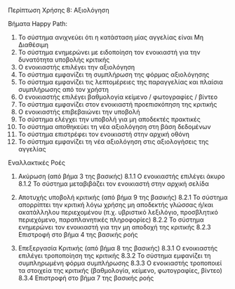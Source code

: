 Περίπτωση Χρήσης 8: Αξιολόγηση

Βήματα Happy Path:
1.  Το σύστημα ανιχνεύει ότι η κατάσταση μίας αγγελίας είναι Μη Διαθέσιμη
2.  Το σύστημα ενημερώνει με ειδοποίηση τον ενοικιαστή για την δυνατότητα υποβολής κριτικής
3.  Ο ενοικιαστής επιλέγει την αξιολόγηση
4.  Το σύστημα εμφανίζει τη συμπλήρωση της φόρμας αξιολόγησης
5.  Το σύστημα εμφανίζει τις λεπτομέρειες της παραγγελίας και πλαίσια συμπλήρωσης από τον χρήστη
6.  Ο ενοικιαστής επιλέγει βαθμολογία κείμενο / φωτογραφίες / βίντεο
7.  Το σύστημα εμφανίζει στον ενοικιαστή προεπισκόπηση της κριτικής 
8.  Ο ενοικιαστής επιβεβαιώνει την υποβολή
9.  Το σύστημα ελέγχει την υποβολή για μη αποδεκτές πρακτικές
10. Το σύστημα αποθηκεύει τη νέα αξιολόγηση στη βάση δεδομένων
11. Το σύστημα επιστρέφει τον ενοικιαστή στην αρχική οθόνη
12. Το σύστημα εμφανίζει τη νέα αξιολόγηση στις αξιολογήσεις της αγγελίας

Εναλλακτικές Ροές
1. Ακύρωση (από βήμα 3 της βασικής)
8.1.1 Ο ενοικιαστής επιλέγει άκυρο
8.1.2 Το σύστημα μεταβιβάζει τον ενοικιαστή στην αρχική σελίδα

2. Αποτυχής υποβολή κριτικής (από βήμα 9 της βασικής)
8.2.1 Το σύστημα απορρίπτει την κριτική λόγω χρήσης μη αποδεκτής γλώσσας ή/και ακατάλληλου περιεχομένου (π.χ. υβριστικό λεξιλόγιο, προσβλητικό περιεχόμενο, παραπλανητικές πληροφορίες)
8.2.2 Το σύστημα ενημερώνει τον ενοικιαστή για την μη αποδοχή της κριτικής
8.2.3 Επιστροφή στο βήμα 4 της βασικής ροής

3. Επεξεργασία Κριτικής (από βήμα 8 της βασικής)
8.3.1 Ο ενοικιαστής επιλέγει τροποποίηση της κριτικής
8.3.2 Το σύστημα εμφανίζει τη συμπληρωμένη φόρμα συμπλήρωσης
8.3.3 Ο ενοικιαστής τροποποιεί τα στοιχεία της κριτικής (βαθμολογία, κείμενο, φωτογραφίες, βίντεο)
8.3.4 Επιστροφή στο βήμα 7 της βασικής ροής 